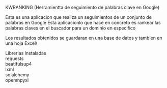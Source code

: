 KWRANKING
(Herramientta de seguimiento de palabras clave en Google)

Esta es una aplicacion  que realiza un seguimientos de  un conjunto de 
palabras en Google
Esta aplicacionlo que hace en concreto es rankear las palabras claves 
en el buscador para un dominio en especifico

Los resultados obtenidos se guardaran en una base de datos y tambien 
en una hoja Excel\

Librerias Instaladas\
requests\
beatifulsup4\
lxml\
sqlalchemy\
opemnpyxl
